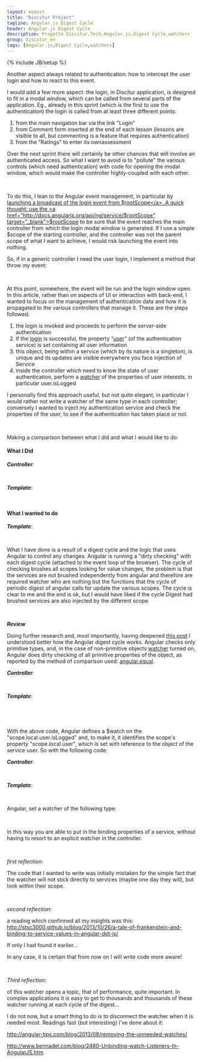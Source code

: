 ```yaml
---
layout: wvpost
title: "Discitur Project"
tagline: Angular.js Digest Cycle
header: Angular.js Digest Cycle
description: Progetto Discitur,Tech,Angular.js,Digest Cycle,watchers
group: Discitur_en
tags: [Angular.js,Digest Cycle,watchers]
---
```

{% include JB/setup %}
<!-- Markup JSON-LD generato da Assistente per il markup dei dati strutturati di Google. -->
<script type="application/ld+json">
{
  "@context" : "http://schema.org",
  "@type" : "Article",
  "name" : "Angular.js Digest Cycle",
  "author" : {
    "@type" : "Person",
    "name" : "William Verdolini"
  },
  "datePublished" : "2014-02-10",
  "articleSection" : [ "Digest Cycle", "Angular.js", "watchers", "$$watchers", "$watch" ],
  "url" : "http://williamverdolini.github.io/2014/02/10/discitur-Digest_en/"
}
</script>

Another aspect always related to authentication: how to intercept the user login and how to react to this event.

I would add a few more aspect: the login, in Discitur application, is designed to fit in a modal window, which can be called from several parts of the application. 
Eg., already in this sprint (which is the first to use the authentication) the login is called from at least three different points:

1. from the main navigation bar via the link "Login"
2. from Comment form inserted at the end of each lesson (lessons are visible to all, but commenting is a feature that requires authentication)
3. from the "Ratings" to enter its ownassessment
 

Over the next sprint there will certainly be other chances that will involve an authenticated access. 
So what I want to avoid is to "pollute" the various controls (which need authentication) with code for opening the modal window, 
which would make the controller highly-coupled with each other.

 

To do this, I lean to the Angular event management, in particular by <a href="https://github.com/williamverdolini/discitur-web/blob/sprint3/app/modules/lesson/LessonCommentDrv.js#L60" target="_blank">launching a broadcast of the login event from $rootScope</a>. 
A quick thought: use the <a href="http://docs.angularjs.org/api/ng/service/$rootScope" target="_blank">$rootScope</a> to be sure that the event reaches the main controller 
from which the login modal window is generated. If I use a simple $scope of the starting controller, and the controller was not the parent scope of what I want to achieve, 
I would risk launching the event into nothing.


So, if in a generic controller I need the user login, I implement a method that throw my event:


<script type="syntaxhighlighter" class="brush: javascript">
<![CDATA[
scope.actions = {
   // call Sign Modal Dialog to login
   openSignIn: function () {
      $rootScope.$broadcast('disc.login', scope.actions)
   },
   ...
}
]]></script> 


At this point, somewhere, the event will be run and the login window open. In this article, rather than on aspects of UI or interaction with back-end, 
I wanted to focus on the management of authentication data and how it is propagated to the various controllers that manage it. These are the steps followed:

1. the login is invoked and proceeds to perform the server-side authentication 
2. if the <a href="https://github.com/williamverdolini/discitur-web/blob/sprint3/app/modules/user/UserService.js#L69" target="_blank">login</a> is successful, the property “<a href="https://github.com/williamverdolini/discitur-web/blob/sprint3/app/modules/user/UserService.js#L66" target="_blank">user</a>” (of the authentication service) is set containing all user information
3. this object, being within a service (which by its nature is a singleton), is unique and its updates are visible everywhere you face injection of Service
4. inside the controller which need to know the state of user authentication, perform a <a href="https://github.com/williamverdolini/discitur-web/blob/sprint3/app/modules/lesson/LessonCommentDrv.js#L134" target="_blank">watcher</a> of the properties of user interests, in particular user.isLogged
 

I personally find this approach useful, but not quite elegant, in particular I would rather not write a watcher of the same type in each controller; 
conversely I wanted to inject my authentication service and check the properties of the user, to see if the authentication has taken place or not.

 

Making a comparison between what I did and what I would like to do:


<h4>What I Did</h4>


<b><i>Controller</i></b>:


<script type="syntaxhighlighter" class="brush: javascript">
<![CDATA[
scope.local = {
  isLogged: AuthService.user.isLogged,
  sameUser: (scope.comment.author.username == AuthService.user.username)
}
...

scope.$watch(function () {
  return AuthService.user.isLogged;
},
function () {
  scope.local.isLogged = AuthService.user.isLogged;
  scope.local.sameUser = (scope.comment.author.username == AuthService.user.username);
                        }
                    );

]]></script> 

<b><i>Template</i></b>:

<script type="syntaxhighlighter" class="brush: xml">
<![CDATA[
<div class="col-xs-12" ng-show="!local.isLogged || !local.sameUser">
<h5><small>
<a ng-click="actions.openUserComment()">{{labels.commentAnswer}}</a>
</small>
</h5>
</div>

]]></script> 





  
  
   
   
   
<h4>What I wanted to do</h4>


<b><i>Template</i></b>:

<script type="syntaxhighlighter" class="brush: xml">
<![CDATA[
<div class="col-xs-12" 
     ng-show="! AuthService.user.isLogged || ! AuthService.user.username==comment.author.username ">
  <h5>
    <small><a ng-click="actions.openUserComment()">{{labels.commentAnswer}}</a></small>
  </h5>
</div>
]]></script> 



What I have done is a result of a digest cycle and the logic that uses Angular to control any changes. 
Angular is running a "dirty checking" with each digest cycle (attached to the event loop of the browser). 
The cycle of checking brushes all scopes looking for value changes, the problem is that the services are not brushed independently 
from angular and therefore are required watcher who are nothing but the functions that the cycle of periodic digest of angular calls for update the various scopes. 
The cycle is clear to me and the end is ok, but I would have liked if the cycle Digest had brushed services are also injected by the different scope.

 

**_Review_**

Doing further research and, most importantly, having deepened <a href="http://stackoverflow.com/a/16465890/3316654" target="_blank">this post</a> I understood better how the Angular digest cycle works. 
Angular checks only primitive types, and, in the case of non-primitive objects <a href="http://docs.angularjs.org/api/ng.$rootScope.Scope#methods_$watch" target="_blank">watcher</a> turned on, 
Angular does dirty checking of all primitive properties of the object, as reported by the method of comparison used: <a href="http://docs.angularjs.org/api/angular.equals" target="_blank">angular.equal</a>.

<b><i>Controller</i></b>:

<script type="syntaxhighlighter" class="brush: javascript">
<![CDATA[
scope.local = {
  user: AuthService.user
}
]]></script> 


<b><i>Template</i></b>:

<script type="syntaxhighlighter" class="brush: xml">
<![CDATA[
<div class="col-xs-12" 
     ng-show="!scope.local.user.isLogged || ! AuthService.user.username==comment.author.username ">
  <h5>
    <small><a ng-click="actions.openUserComment()">{{labels.commentAnswer}}</a></small>
  </h5>
</div>
]]></script> 


 

With the above code, Angular defines a $watch on the "scope.local.user.isLogged" and, to make it, it identifies the scope's 
property "scope.local.user", which is set with reference to the object of the service user. So with the following code:

<b><i>Controller</i></b>:

<script type="syntaxhighlighter" class="brush: javascript">
<![CDATA[
scope.local = {
  user: AuthService.user
}
]]></script> 


<b><i>Template</i></b>:

<script type="syntaxhighlighter" class="brush: xml">
<![CDATA[
ng-show="!scope.local.user.isLogged">
]]></script> 



Angular, set a watcher of the following type:


<script type="syntaxhighlighter" class="brush: javascript">
<![CDATA[
scope.$watch(
    function () { return scope.local.user.isLogged }, // where scope.local.user === AuthService.user
    function () {
        // do binding…
    }
);
]]></script> 

In this way you are able to put in the binding properties of a service, 
without having to resort to an explicit watcher in the controller.

 

_first reflection_:

The code that I wanted to write was initially mistaken for the simple fact that the watcher will not stick directly to services (maybe one day they will), but look within their scope.

 

_second reflection_:

a reading which confirmed all my insights was this: <a href="http://stsc3000.github.io/blog/2013/10/26/a-tale-of-frankenstein-and-binding-to-service-values-in-angular-dot-js/" target="_blank">http://stsc3000.github.io/blog/2013/10/26/a-tale-of-frankenstein-and-binding-to-service-values-in-angular-dot-js/</a>

If only I had found it earlier...

In any case, it is certain that from now on I will write code more aware!

 

_Third reflection_:

of this watcher opens a topic, that of performance, quite important. 
In complex applications it is easy to get to thousands and thousands of these watcher running at each cycle of the digest...

I do not now, but a smart thing to do is to disconnect the watcher when it is needed most. Readings fast (but interesting) I've done about it:


<a href="http://angular-tips.com/blog/2013/08/removing-the-unneeded-watches/" target="_blank">http://angular-tips.com/blog/2013/08/removing-the-unneeded-watches/</a>

<a href="http://www.bennadel.com/blog/2480-Unbinding-watch-Listeners-In-AngularJS.htm" target="_blank">http://www.bennadel.com/blog/2480-Unbinding-watch-Listeners-In-AngularJS.htm</a>.

 

 


  